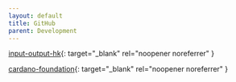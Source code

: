 ```yaml
---
layout: default
title: GitHub
parent: Development
---
```


[input-output-hk](https://github.com/input-output-hk){: target="_blank" rel="noopener noreferrer" }

[cardano-foundation](https://github.com/cardano-foundation){: target="_blank" rel="noopener noreferrer" }
